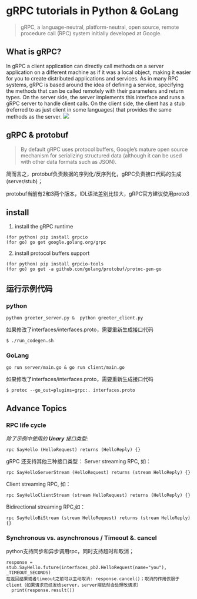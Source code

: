 # gRPC tutorials in Python & GoLang

> gRPC, a language-neutral, platform-neutral, open source, remote procedure call (RPC) system initially developed at Google.

## What is gRPC?
In gRPC a client application can directly call methods on a server application on a different machine as if it was a local object, making it easier for you to create distributed applications and services. As in many RPC systems, gRPC is based around the idea of defining a service, specifying the methods that can be called remotely with their parameters and return types. On the server side, the server implements this interface and runs a gRPC server to handle client calls. On the client side, the client has a stub (referred to as just client in some languages) that provides the same methods as the server.
![](https://grpc.github.io/img/grpc_concept_diagram_00.png)

## gRPC & protobuf
> By default gRPC uses protocol buffers, Google’s mature open source mechanism for serializing structured data (although it can be used with other data formats such as JSON).

简而言之，protobuf负责数据的序列化/反序列化，gRPC负责接口代码的生成(server/stub)；

protobuf当前有2和3两个版本，IDL语法差别比较大，gRPC官方建议使用proto3

## install
1. install the gRPC runtime
```language
(for python) pip install grpcio
(for go) go get google.golang.org/grpc
```
2. install protocol buffers support
```language
(for python) pip install grpcio-tools
(for go) go get -a github.com/golang/protobuf/protoc-gen-go
```

## 运行示例代码
### python
```language
python greeter_server.py &  python greeter_client.py
```
如果修改了interfaces/interfaces.proto，需要重新生成接口代码
```language
$ ./run_codegen.sh
```

### GoLang
```language
go run server/main.go & go run client/main.go
```
如果修改了interfaces/interfaces.proto，需要重新生成接口代码
```language
$ protoc --go_out=plugins=grpc:. interfaces.proto
```

## Advance Topics
### RPC life cycle
*除了示例中使用的 **Unary** 接口类型*:
```language
rpc SayHello (HelloRequest) returns (HelloReply) {}
```
gRPC 还支持其他三种接口类型：
Server streaming RPC, 如：
```
rpc SayHelloServerStream (HelloRequest) returns (stream HelloReply) {}
```
Client streaming RPC, 如：
```
rpc SayHelloClientStream (stream HelloRequest) returns (HelloReply) {}
```
Bidirectional streaming RPC,如：
```
rpc SayHelloBiStream (stream HelloRequest) returns (stream HelloReply) {}
```

### Synchronous vs. asynchronous / Timeout &. cancel
python支持同步和异步调用rpc，同时支持超时和取消；
```
response = stub.SayHello.future(interfaces_pb2.HelloRequest(name="you"), _TIMEOUT_SECONDS)
在返回结果或者timeout之前可以主动取消: response.cancel()；取消的作用仅限于client（如果请求已经发给server，server端依然会处理改请求）
  print(response.result())
```